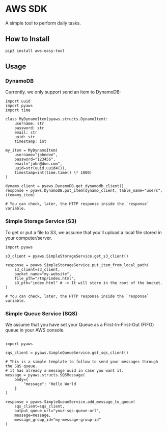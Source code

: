 # AWS SDK

A simple tool to perform daily tasks.

## How to Install

```
pip3 install aws-easy-tool
```

## Usage

### DynamoDB

Currently, we only support send an item to DynamoDB:

```[python]
import uuid
import pyaws
import time

class MyDynamoItem(pyaws.structs.DynamoItem):
    username: str
    password: str
    email: str
    uuid: str
    timestamp: int

my_item = MyDynamoItem(
    username="johndoe",
    password="123456",
    email="john@doe.com",
    uuid=str(uuid.uuid4()),
    timestamp=int(time.time() \* 1000)
)

dynamo_client = pyaws.DynamoDB.get_dynamodb_client()
response = pyaws.DynamoDB.put_item(dynamo_client, table_name="users", item=my_item)

# You can check, later, the HTTP response inside the `response` variable.
```

### Simple Storage Service (S3)

To get or put a file to S3, we assume that you'll upload a local file stored in your computer/server.

```[python]
import pyaws

s3_client = pyaws.SimpleStorageService.get_s3_client()

response = pyaws.SimpleStorageService.put_item_from_local_path(
    s3_client=s3_client,
    bucket_name="my-website",
    file_pth="/tmp/index.html",
    s3_pth="index.html" # -> It will store in the root of the bucket.
)

# You can check, later, the HTTP response inside the `response` variable.
```

### Simple Queue Service (SQS)

We assume that you have set your Queue as a First-In-First-Out (FIFO) queue in your AWS console.

```[python]

import pyaws

sqs_client = pyaws.SimpleQueueService.get_sqs_client()

# This is a simple template to follow to send your messages through the SQS queue.
# it has already a message uuid in case you want it.
message = pyaws.structs.SQSMessage(
    body={
        "message": "Hello World
    }
)

response = pyaws.SimpleQueueService.add_message_to_queue(
    sqs_client=sqs_client,
    output_queue_url="your-sqs-queue-url",
    message=message,
    message_group_id="my-message-group-id"
)
```
